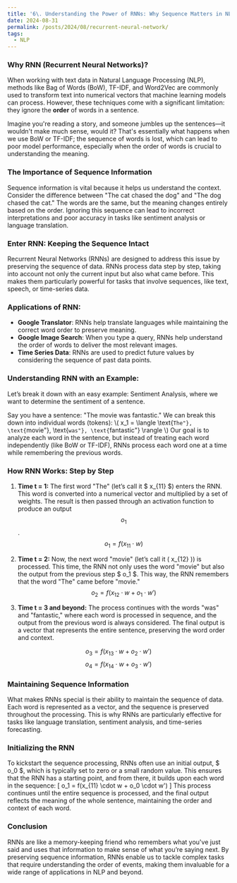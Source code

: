 ```yaml
---
title: '6\. Understanding the Power of RNNs: Why Sequence Matters in NLP'
date: 2024-08-31
permalink: /posts/2024/08/recurrent-neural-network/
tags:
  - NLP
---
```




### Why RNN (Recurrent Neural Networks)?

When working with text data in Natural Language Processing (NLP), methods like Bag of Words (BoW), TF-IDF, and Word2Vec are commonly used to transform text into numerical vectors that machine learning models can process. However, these techniques come with a significant limitation: they ignore the **order** of words in a sentence. 

Imagine you're reading a story, and someone jumbles up the sentences—it wouldn't make much sense, would it? That's essentially what happens when we use BoW or TF-IDF; the sequence of words is lost, which can lead to poor model performance, especially when the order of words is crucial to understanding the meaning.

### The Importance of Sequence Information
Sequence information is vital because it helps us understand the context. Consider the difference between "The cat chased the dog" and "The dog chased the cat." The words are the same, but the meaning changes entirely based on the order. Ignoring this sequence can lead to incorrect interpretations and poor accuracy in tasks like sentiment analysis or language translation.

### Enter RNN: Keeping the Sequence Intact
Recurrent Neural Networks (RNNs) are designed to address this issue by preserving the sequence of data. RNNs process data step by step, taking into account not only the current input but also what came before. This makes them particularly powerful for tasks that involve sequences, like text, speech, or time-series data.

### Applications of RNN:
- **Google Translator**: RNNs help translate languages while maintaining the correct word order to preserve meaning.
- **Google Image Search**: When you type a query, RNNs help understand the order of words to deliver the most relevant images.
- **Time Series Data**: RNNs are used to predict future values by considering the sequence of past data points.

### Understanding RNN with an Example:
Let’s break it down with an easy example: Sentiment Analysis, where we want to determine the sentiment of a sentence.

Say you have a sentence: "The movie was fantastic." We can break this down into individual words (tokens):
\\( x_1 = \langle \text{``The"}, \text{``movie"}, \text{``was"}, \text{``fantastic"} \rangle \\)
Our goal is to analyze each word in the sentence, but instead of treating each word independently (like BoW or TF-IDF), RNNs process each word one at a time while remembering the previous words.

### How RNN Works: Step by Step
1. **Time t = 1:** The first word "The" (let’s call it $ x_{11} $) enters the RNN. This word is converted into a numerical vector and multiplied by a set of weights. The result is then passed through an activation function to produce an output $$ o_1 $$.
   $$
   o_1 = f(x_{11} \cdot w)
   $$

2. **Time t = 2:** Now, the next word "movie" (let’s call it \( x_{12} \)) is processed. This time, the RNN not only uses the word "movie" but also the output from the previous step $ o_1 $. This way, the RNN remembers that the word "The" came before "movie."
   $$
   o_2 = f(x_{12} \cdot w + o_1 \cdot w')
   $$

3. **Time t = 3 and beyond:** The process continues with the words "was" and "fantastic," where each word is processed in sequence, and the output from the previous word is always considered. The final output is a vector that represents the entire sentence, preserving the word order and context.


  $$
  o_3 = f(x_{13} \cdot w + o_2 \cdot w')
  $$
  $$
  o_4 = f(x_{14} \cdot w + o_3 \cdot w')
  $$

### Maintaining Sequence Information
What makes RNNs special is their ability to maintain the sequence of data. Each word is represented as a vector, and the sequence is preserved throughout the processing. This is why RNNs are particularly effective for tasks like language translation, sentiment analysis, and time-series forecasting.

### Initializing the RNN
To kickstart the sequence processing, RNNs often use an initial output, $ o_0 $, which is typically set to zero or a small random value. This ensures that the RNN has a starting point, and from there, it builds upon each word in the sequence:
\[
o_1 = f(x_{11} \cdot w + o_0 \cdot w')
\]
This process continues until the entire sequence is processed, and the final output reflects the meaning of the whole sentence, maintaining the order and context of each word.

### Conclusion
RNNs are like a memory-keeping friend who remembers what you've just said and uses that information to make sense of what you’re saying next. By preserving sequence information, RNNs enable us to tackle complex tasks that require understanding the order of events, making them invaluable for a wide range of applications in NLP and beyond.
